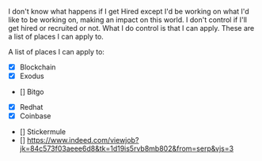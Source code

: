 I don't know what happens if I get Hired except I'd be working on what I'd like to be working on, making an impact on this world.
I don't control if I'll get hired or recruited or not. What I do control is that I can apply. These are a list of places I can apply to.


A list of places I can apply to:
- [x] Blockchain
- [x] Exodus
- [] Bitgo
- [x] Redhat
- [x] Coinbase
- [] Stickermule
- [] https://www.indeed.com/viewjob?jk=84c573f03aeee6d8&tk=1d19is5rvb8mb802&from=serp&vjs=3
